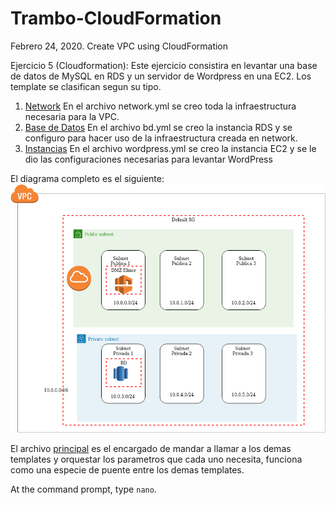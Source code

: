 # Trambo-CloudFormation
Febrero 24, 2020. Create VPC using CloudFormation

Ejercicio 5 (Cloudformation):
Este ejercicio consistira en levantar una base de datos de MySQL en RDS y un servidor de Wordpress en una EC2.
Los template se clasifican segun su tipo.
1. [Network](/Network)
    En el archivo  network.yml se creo toda la infraestructura necesaria para la VPC.
2. [Base de Datos](/BaseDatos)
    En el archivo bd.yml se creo la instancia RDS y se configuro para hacer uso de la infraestructura creada en network.
3. [Instancias](/Instancias)
    En el archivo wordpress.yml se creo la instancia EC2 y se le dio las configuraciones necesarias para levantar WordPress

El diagrama completo es el siguiente:
![alt text](/Imagenes/CloudFormation1.png)

El archivo [principal](/principal.yml) es el encargado de mandar a llamar a los demas templates y orquestar los parametros que cada uno necesita, funciona como una especie de puente entre los demas templates.

At the command prompt, type `nano`.